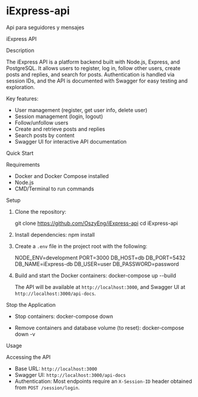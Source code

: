 # iExpress-api
Api para seguidores y mensajes

iExpress API

Description

The iExpress API is a platform backend built with Node.js, Express, and PostgreSQL. It allows users to register, log in, follow other users, create posts and replies, and search for posts. Authentication is handled via session IDs, and the API is documented with Swagger for easy testing and exploration.

Key features:
- User management (register, get user info, delete user)
- Session management (login, logout)
- Follow/unfollow users
- Create and retrieve posts and replies
- Search posts by content
- Swagger UI for interactive API documentation


Quick Start

Requirements
- Docker and Docker Compose installed
- Node.js
- CMD/Terminal to run commands

Setup

1. Clone the repository:

   git clone https://github.com/OszyEng/iExpress-api
   cd iExpress-api

2. Install dependencies:
   npm install

3. Create a `.env` file in the project root with the following:

   NODE_ENV=development
   PORT=3000
   DB_HOST=db
   DB_PORT=5432
   DB_NAME=iExpress-db
   DB_USER=user
   DB_PASSWORD=password

4. Build and start the Docker containers:
   docker-compose up --build

   The API will be available at `http://localhost:3000`, and Swagger UI at `http://localhost:3000/api-docs`.

Stop the Application

- Stop containers:
  docker-compose down

- Remove containers and database volume (to reset):
  docker-compose down -v


Usage

Accessing the API
- Base URL: `http://localhost:3000`
- Swagger UI: `http://localhost:3000/api-docs`
- Authentication: Most endpoints require an `X-Session-ID` header obtained from `POST /session/login`.





